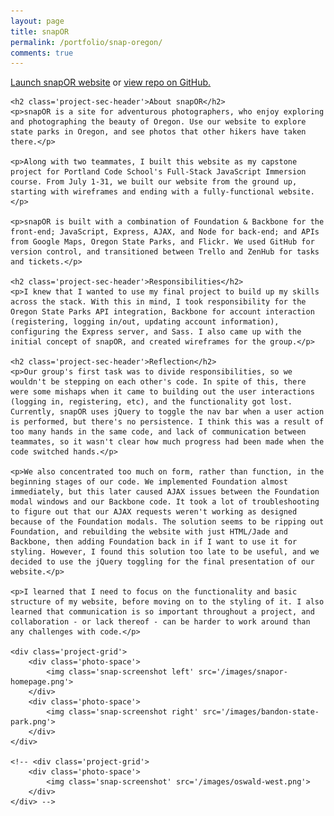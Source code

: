 ```yaml
---
layout: page
title: snapOR
permalink: /portfolio/snap-oregon/
comments: true
---
```


<div class='add-pad'>
	<p><a class='res-link' href='http://snaporegon.herokuapp.com/' target='blank'>Launch snapOR website</a> or <a class='res-link' href='https://github.com/snap-oregon/snapOR' target='blank'>view repo on GitHub.</a></p>

	<h2 class='project-sec-header'>About snapOR</h2>
	<p>snapOR is a site for adventurous photographers, who enjoy exploring and photographing the beauty of Oregon. Use our website to explore state parks in Oregon, and see photos that other hikers have taken there.</p>

	<p>Along with two teammates, I built this website as my capstone project for Portland Code School's Full-Stack JavaScript Immersion course. From July 1-31, we built our website from the ground up, starting with wireframes and ending with a fully-functional website.</p>

	<p>snapOR is built with a combination of Foundation & Backbone for the front-end; JavaScript, Express, AJAX, and Node for back-end; and APIs from Google Maps, Oregon State Parks, and Flickr. We used GitHub for version control, and transitioned between Trello and ZenHub for tasks and tickets.</p>

	<h2 class='project-sec-header'>Responsibilities</h2>
	<p>I knew that I wanted to use my final project to build up my skills across the stack. With this in mind, I took responsibility for the Oregon State Parks API integration, Backbone for account interaction (registering, logging in/out, updating account information), configuring the Express server, and Sass. I also came up with the initial concept of snapOR, and created wireframes for the group.</p>

	<h2 class='project-sec-header'>Reflection</h2>
	<p>Our group's first task was to divide responsibilities, so we wouldn't be stepping on each other's code. In spite of this, there were some mishaps when it came to building out the user interactions (logging in, registering, etc), and the functionality got lost. Currently, snapOR uses jQuery to toggle the nav bar when a user action is performed, but there's no persistence. I think this was a result of too many hands in the same code, and lack of communication between teammates, so it wasn't clear how much progress had been made when the code switched hands.</p>

	<p>We also concentrated too much on form, rather than function, in the beginning stages of our code. We implemented Foundation almost immediately, but this later caused AJAX issues between the Foundation modal windows and our Backbone code. It took a lot of troubleshooting to figure out that our AJAX requests weren't working as designed because of the Foundation modals. The solution seems to be ripping out Foundation, and rebuilding the website with just HTML/Jade and Backbone, then adding Foundation back in if I want to use it for styling. However, I found this solution too late to be useful, and we decided to use the jQuery toggling for the final presentation of our website.</p>

	<p>I learned that I need to focus on the functionality and basic structure of my website, before moving on to the styling of it. I also learned that communication is so important throughout a project, and collaboration - or lack thereof - can be harder to work around than any challenges with code.</p>

	<div class='project-grid'>
		<div class='photo-space'>
			<img class='snap-screenshot left' src='/images/snapor-homepage.png'>
		</div>
		<div class='photo-space'>
			<img class='snap-screenshot right' src='/images/bandon-state-park.png'>
		</div>
	</div>

	<!-- <div class='project-grid'>
		<div class='photo-space'>
			<img class='snap-screenshot' src='/images/oswald-west.png'>
		</div>
	</div> -->
</div>